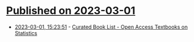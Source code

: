 # [Published on 2023-03-01](index.md)

* [2023-03-01, 15:23:51](https://lobste.rs/s/eczorh/curated_book_list_open_access_textbooks) - [Curated Book List - Open Access Textbooks on Statistics](https://franknielsen.github.io/Books/CuratedBookLists.html)
